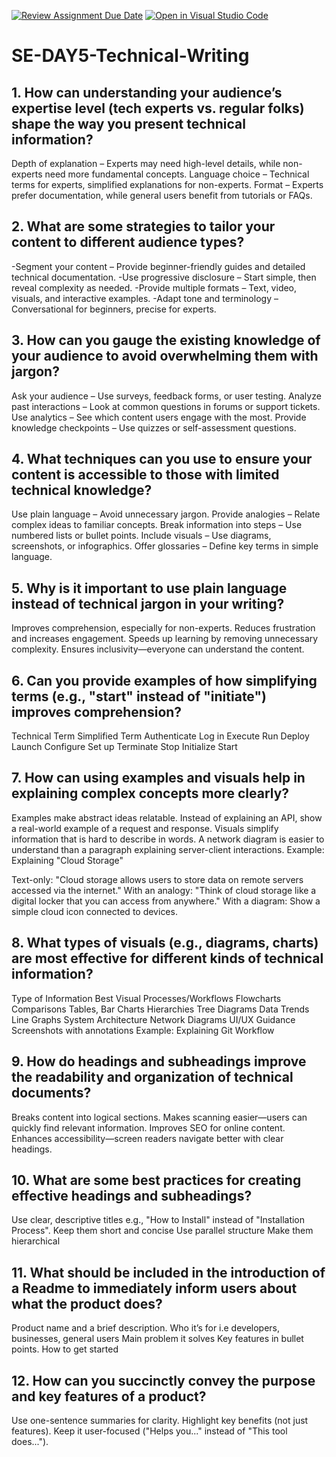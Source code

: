 [![Review Assignment Due Date](https://classroom.github.com/assets/deadline-readme-button-22041afd0340ce965d47ae6ef1cefeee28c7c493a6346c4f15d667ab976d596c.svg)](https://classroom.github.com/a/zsAR-pyY)
[![Open in Visual Studio Code](https://classroom.github.com/assets/open-in-vscode-2e0aaae1b6195c2367325f4f02e2d04e9abb55f0b24a779b69b11b9e10269abc.svg)](https://classroom.github.com/online_ide?assignment_repo_id=18485855&assignment_repo_type=AssignmentRepo)
# SE-DAY5-Technical-Writing
## 1. How can understanding your audience’s expertise level (tech experts vs. regular folks) shape the way you present technical information?
Depth of explanation – Experts may need high-level details, while non-experts need more fundamental concepts.
Language choice – Technical terms for experts, simplified explanations for non-experts.
Format – Experts prefer documentation, while general users benefit from tutorials or FAQs.


## 2. What are some strategies to tailor your content to different audience types?
  -Segment your content – Provide beginner-friendly guides and detailed technical documentation.
  -Use progressive disclosure – Start simple, then reveal complexity as needed.
  -Provide multiple formats – Text, video, visuals, and interactive examples.
  -Adapt tone and terminology – Conversational for beginners, precise for experts.



## 3. How can you gauge the existing knowledge of your audience to avoid overwhelming them with jargon?
 Ask your audience – Use surveys, feedback forms, or user testing.
 Analyze past interactions – Look at common questions in forums or support tickets.
 Use analytics – See which content users engage with the most.
 Provide knowledge checkpoints – Use quizzes or self-assessment questions.



## 4. What techniques can you use to ensure your content is accessible to those with limited technical knowledge?
Use plain language – Avoid unnecessary jargon.
Provide analogies – Relate complex ideas to familiar concepts.
Break information into steps – Use numbered lists or bullet points.
Include visuals – Use diagrams, screenshots, or infographics.
Offer glossaries – Define key terms in simple language.


## 5. Why is it important to use plain language instead of technical jargon in your writing?
Improves comprehension, especially for non-experts.
Reduces frustration and increases engagement.
Speeds up learning by removing unnecessary complexity.
Ensures inclusivity—everyone can understand the content.


## 6. Can you provide examples of how simplifying terms (e.g., "start" instead of "initiate") improves comprehension?
Technical Term	Simplified Term
Authenticate	Log in
Execute	Run
Deploy	Launch
Configure	Set up
Terminate	Stop
Initialize	Start


## 7. How can using examples and visuals help in explaining complex concepts more clearly?
Examples make abstract ideas relatable.
Instead of explaining an API, show a real-world example of a request and response.
Visuals simplify information that is hard to describe in words.
A network diagram is easier to understand than a paragraph explaining server-client interactions.
Example: Explaining "Cloud Storage"

Text-only: "Cloud storage allows users to store data on remote servers accessed via the internet."
With an analogy: "Think of cloud storage like a digital locker that you can access from anywhere."
With a diagram: Show a simple cloud icon connected to devices.


## 8. What types of visuals (e.g., diagrams, charts) are most effective for different kinds of technical information?
Type of Information	Best Visual
 Processes/Workflows	Flowcharts
 Comparisons	Tables, Bar Charts
 Hierarchies	Tree Diagrams
 Data Trends	Line Graphs
 System Architecture	Network Diagrams
 UI/UX Guidance	Screenshots with annotations
 Example: Explaining Git Workflow


## 9. How do headings and subheadings improve the readability and organization of technical documents?
Breaks content into logical sections.
Makes scanning easier—users can quickly find relevant information.
Improves SEO for online content.
Enhances accessibility—screen readers navigate better with clear headings.


## 10. What are some best practices for creating effective headings and subheadings?
Use clear, descriptive titles e.g., "How to Install" instead of "Installation Process".
Keep them short and  concise 
Use parallel structure 
Make them hierarchical 


## 11. What should be included in the introduction of a Readme to immediately inform users about what the product does?
Product name and a brief description.
Who it’s for i.e developers, businesses, general users
Main problem it solves 
Key features in bullet points.
How to get started 


## 12. How can you succinctly convey the purpose and key features of a product?
Use one-sentence summaries for clarity.
Highlight key benefits (not just features).
Keep it user-focused ("Helps you..." instead of "This tool does...").



